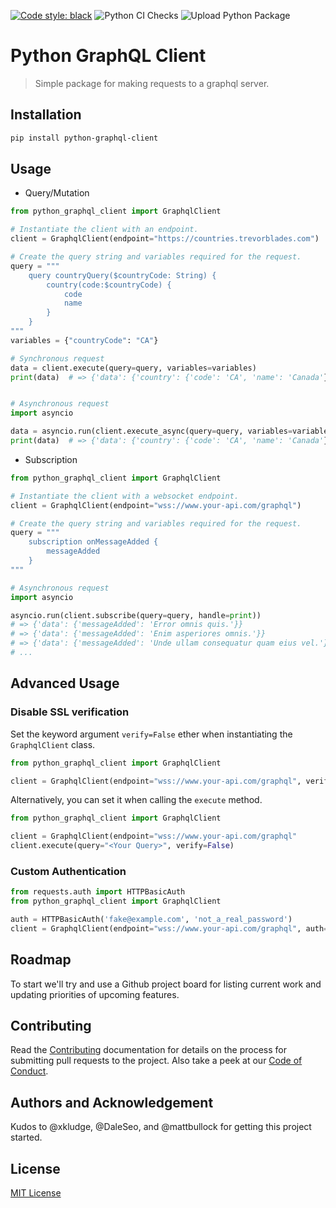[![Code style: black](https://img.shields.io/badge/code%20style-black-000000.svg)](https://github.com/psf/black)
![Python CI Checks](https://github.com/prodigyeducation/python-graphql-client/workflows/Python%20CI%20Checks/badge.svg)
![Upload Python Package](https://github.com/prodigyeducation/python-graphql-client/workflows/Upload%20Python%20Package/badge.svg)

# Python GraphQL Client

> Simple package for making requests to a graphql server.

<!-- Badges here. -->

## Installation

```bash
pip install python-graphql-client
```

## Usage

- Query/Mutation

```python
from python_graphql_client import GraphqlClient

# Instantiate the client with an endpoint.
client = GraphqlClient(endpoint="https://countries.trevorblades.com")

# Create the query string and variables required for the request.
query = """
    query countryQuery($countryCode: String) {
        country(code:$countryCode) {
            code
            name
        }
    }
"""
variables = {"countryCode": "CA"}

# Synchronous request
data = client.execute(query=query, variables=variables)
print(data)  # => {'data': {'country': {'code': 'CA', 'name': 'Canada'}}}


# Asynchronous request
import asyncio

data = asyncio.run(client.execute_async(query=query, variables=variables))
print(data)  # => {'data': {'country': {'code': 'CA', 'name': 'Canada'}}}
```

- Subscription

```python
from python_graphql_client import GraphqlClient

# Instantiate the client with a websocket endpoint.
client = GraphqlClient(endpoint="wss://www.your-api.com/graphql")

# Create the query string and variables required for the request.
query = """
    subscription onMessageAdded {
        messageAdded
    }
"""

# Asynchronous request
import asyncio

asyncio.run(client.subscribe(query=query, handle=print))
# => {'data': {'messageAdded': 'Error omnis quis.'}}
# => {'data': {'messageAdded': 'Enim asperiores omnis.'}}
# => {'data': {'messageAdded': 'Unde ullam consequatur quam eius vel.'}}
# ...
```

## Advanced Usage

### Disable SSL verification

Set the keyword argument `verify=False` ether when instantiating the `GraphqlClient` class.

```py
from python_graphql_client import GraphqlClient

client = GraphqlClient(endpoint="wss://www.your-api.com/graphql", verify=False)
```

Alternatively, you can set it when calling the `execute` method.

```py
from python_graphql_client import GraphqlClient

client = GraphqlClient(endpoint="wss://www.your-api.com/graphql"
client.execute(query="<Your Query>", verify=False)
```

### Custom Authentication

```py
from requests.auth import HTTPBasicAuth
from python_graphql_client import GraphqlClient

auth = HTTPBasicAuth('fake@example.com', 'not_a_real_password')
client = GraphqlClient(endpoint="wss://www.your-api.com/graphql", auth=auth)
```

## Roadmap

To start we'll try and use a Github project board for listing current work and updating priorities of upcoming features.

## Contributing

Read the [Contributing](docs/CONTRIBUTING.md) documentation for details on the process for submitting pull requests to the project. Also take a peek at our [Code of Conduct](docs/CODE_OF_CONDUCT.md).

## Authors and Acknowledgement

Kudos to @xkludge, @DaleSeo, and @mattbullock for getting this project started.

## License

[MIT License](LICENSE)
